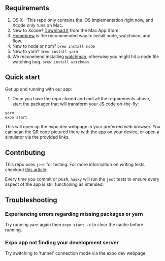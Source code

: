 
## Requirements

1. OS X - This repo only contains the iOS implementation right now, and Xcode only runs on Mac.
2. New to Xcode?  [Download it](https://developer.apple.com/xcode/downloads/) from the Mac App Store.
3. [Homebrew](http://brew.sh/) is the recommended way to install node, watchman, and flow.
4. New to node or npm? `brew install node`
5. New to yarn? `brew install yarn`
6. We recommend installing [watchman](https://facebook.github.io/watchman/docs/install.html), otherwise you might hit a node file watching bug.  `brew install watchman`


## Quick start

Get up and running with our app:

1. Once you have the repo cloned and met all the requirements above, start the
packager that will transform your JS code on-the-fly:
```bash
yarn
expo start
```

This will open up the expo dev webpage in your preferred web browser. You can scan the QR code pictured there with the app on your device, or open a simulator via the provided links.

## Contributing

This repo uses `jest` for testing. For more information on writing tests, checkout [this article](https://medium.com/react-native-training/learning-to-test-react-native-with-jest-part-1-f782c4e30101).

Every time you commit or push, `husky` will run the `jest` tests to ensure every aspect of the app is still functioning as intended.

## Troubleshooting

### Experiencing errors regarding missing packages or yarn
Try running `yarn` again then `expo start -c` to clear the cache before running.

### Expo app not finding your development server
Try switching to 'tunnel' connection mode via the expo dev webpage 
